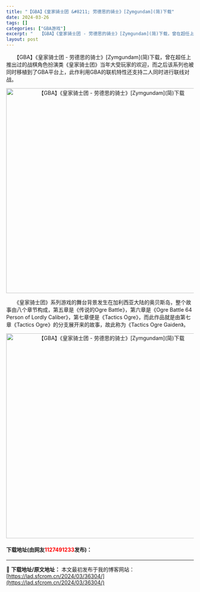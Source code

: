 ```yaml
---
title: "【GBA】《皇家骑士团 &#8211; 劳德思的骑士》[Zymgundam](简)下载"
date: 2024-03-26
tags: []
categories: ["GBA游戏"]
excerpt: "　　【GBA】《皇家骑士团 - 劳德思的骑士》[Zymgundam](简)下载，曾在超任上推出过的战棋角色扮演类《皇家骑士团》当年大受玩家的欢迎，而之后该系列也被同时移植到了GBA平台上，此作利用GBA的联机特性还支持二人同时进行联线对战。 　　《皇家骑士团》系列游戏的舞台背景发生在加利西亚大陆的奥&hellip;"
layout: post
---
```


 <p>　　【GBA】《皇家骑士团 - 劳德思的骑士》[Zymgundam](简)下载，曾在超任上推出过的战棋角色扮演类《皇家骑士团》当年大受玩家的欢迎，而之后该系列也被同时移植到了GBA平台上，此作利用GBA的联机特性还支持二人同时进行联线对战。</p> <p align="center"><img align="" border="0" src="https://lad.sfcrom.cn/wp-content/uploads/2024/03/20240326_660263e60fbb4.jpg" width="550" alt="【GBA】《皇家骑士团 - 劳德思的骑士》[Zymgundam](简)下载" /></p> <p>　　《皇家骑士团》系列游戏的舞台背景发生在加利西亚大陆的奥贝斯岛，整个故事由八个章节构成，第五章是《传说的Ogre Battle》，第六章是《Ogre Battle 64 Person of Lordly Caliber》，第七章便是《Tactics Ogre》，而此作品就是由第七章《Tactics Ogre》的分支展开来的故事，故此称为《Tactics Ogre Gaiden》。</p> <p align="center"><img align="" border="0" src="https://lad.sfcrom.cn/wp-content/uploads/2024/03/20240326_660263e67e716.jpg" width="550" alt="【GBA】《皇家骑士团 - 劳德思的骑士》[Zymgundam](简)下载" /></p> <p><h4>下载地址(由网友<font color="red">1127491233</font>发布)：</h4></p> 

---
📖 **下载地址/原文地址：** 本文最初发布于我的博客网站：[https://lad.sfcrom.cn/2024/03/36304/](https://lad.sfcrom.cn/2024/03/36304/)
